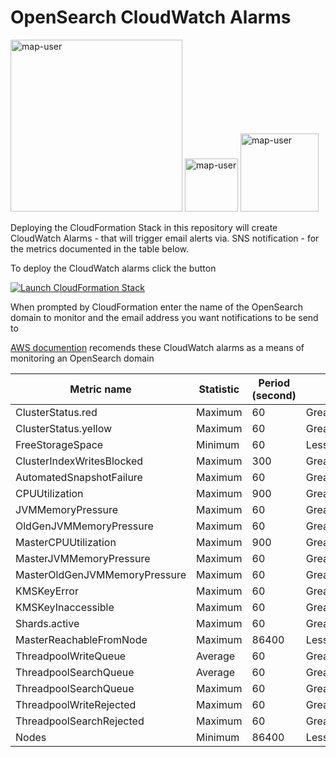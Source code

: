 # OpenSearch CloudWatch Alarms

<img width="275" alt="map-user" src="https://img.shields.io/badge/cloudformation template deployments-315-blue"> <img width="85" alt="map-user" src="https://img.shields.io/badge/views-4640-green"> <img width="125" alt="map-user" src="https://img.shields.io/badge/unique visits-1467-green">

Deploying the CloudFormation Stack in this repository will create CloudWatch Alarms - that will trigger email alerts via. SNS notification - for the metrics documented in the table below.

To deploy the CloudWatch alarms click the button

[![Launch CloudFormation Stack](https://sharkech-public.s3.amazonaws.com/misc-public/cloudformation-launch-stack.png)](https://console.aws.amazon.com/cloudformation/home#/stacks/new?stackName=open-search-cloudwatch-alarms&templateURL=https://sharkech-public.s3.amazonaws.com/misc-public/OpenSearch_cloudwatch_alarms.yaml)

When prompted by CloudFormation enter the name of the OpenSearch domain to monitor and the email address you want notifications to be send to

[AWS documention](https://docs.aws.amazon.com/opensearch-service/latest/developerguide/cloudwatch-alarms.html) recomends these CloudWatch alarms as a means of monitoring an OpenSearch domain

| Metric name                    | Statistic | Period (second) | ComparisonOperator            | Threshold | EvaluationPeriods |
|--------------------------------|-----------|-----------------| ------------------------------|-----------|-------------------|
| ClusterStatus.red              | Maximum   | 60              | GreaterThanOrEqualToThreshold | 1         | 1                 |
| ClusterStatus.yellow           | Maximum   | 60              | GreaterThanOrEqualToThreshold | 1         | 5                 |
| FreeStorageSpace               | Minimum   | 60              | LessThanOrEqualToThreshold    | 20480     | 1                 |
| ClusterIndexWritesBlocked      | Maximum   | 300             | GreaterThanOrEqualToThreshold | 1         | 1                 |
| AutomatedSnapshotFailure       | Maximum   | 60              | GreaterThanOrEqualToThreshold | 1         | 1                 |
| CPUUtilization                 | Maximum   | 900             | GreaterThanOrEqualToThreshold | 80        | 3                 |
| JVMMemoryPressure              | Maximum   | 60              | GreaterThanOrEqualToThreshold | 95        | 3                 |
| OldGenJVMMemoryPressure        | Maximum   | 60              | GreaterThanOrEqualToThreshold | 80        | 3                 |
| MasterCPUUtilization           | Maximum   | 900             | GreaterThanOrEqualToThreshold | 50        | 3                 |
| MasterJVMMemoryPressure        | Maximum   | 60              | GreaterThanOrEqualToThreshold | 95        | 3                 |
| MasterOldGenJVMMemoryPressure  | Maximum   | 60              | GreaterThanOrEqualToThreshold | 80        | 3                 |
| KMSKeyError                    | Maximum   | 60              | GreaterThanOrEqualToThreshold | 1         | 1                 |
| KMSKeyInaccessible             | Maximum   | 60              | GreaterThanOrEqualToThreshold | 1         | 1                 |
| Shards.active                  | Maximum   | 60              | GreaterThanOrEqualToThreshold | 30000     | 1                 |
| MasterReachableFromNode        | Maximum   | 86400           | LessThanThreshold             | 1         | 1                 |
| ThreadpoolWriteQueue           | Average   | 60              | GreaterThanOrEqualToThreshold | 100       | 1                 |
| ThreadpoolSearchQueue          | Average   | 60              | GreaterThanOrEqualToThreshold | 500       | 1                 |
| ThreadpoolSearchQueue          | Maximum   | 60              | GreaterThanOrEqualToThreshold | 5000      | 1                 |
| ThreadpoolWriteRejected        | Maximum   | 60              | GreaterThanOrEqualToThreshold | 1         | 1                 |
| ThreadpoolSearchRejected       | Maximum   | 60              | GreaterThanOrEqualToThreshold | 1         | 1                 |
| Nodes                          | Minimum   | 86400           | LessThanThreshold             | 1         | 1                 |
